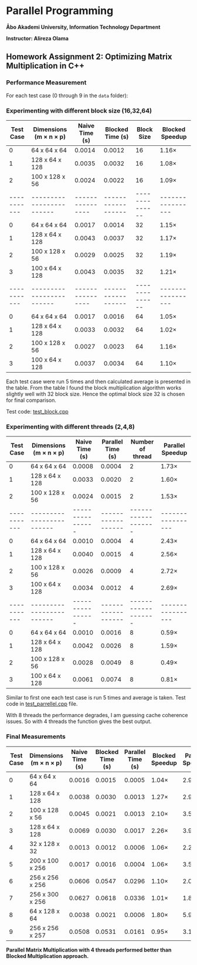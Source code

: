 # Parallel Programming

**Åbo Akademi University, Information Technology Department**

**Instructor: Alireza Olama**

## Homework Assignment 2: Optimizing Matrix Multiplication in C++



### Performance Measurement

For each test case (0 through 9 in the `data` folder):

### Experimenting with different block size (16,32,64)

| Test Case | Dimensions (m × n × p) | Naive Time (s) | Blocked Time (s) | Block Size   | Blocked Speedup |
|-----------|------------------------|----------------|------------------|--------------|-----------------|
| 0         | 64 x 64 x 64           | 0.0014         | 0.0012           | 16           | 1.16×           | 
| 1         | 128 x 64 x 128         | 0.0035         | 0.0032           | 16           | 1.08×           | 
| 2         | 100 x 128 x 56         | 0.0024         | 0.0022           | 16           | 1.09×           | 
|-----------|------------------------|----------------|------------------|--------------|-----------------|
| 0         | 64 x 64 x 64           | 0.0017         | 0.0014           | 32           | 1.15×           | 
| 1         | 128 x 64 x 128         | 0.0043         | 0.0037           | 32           | 1.17×           | 
| 2         | 100 x 128 x 56         | 0.0029         | 0.0025           | 32           | 1.19×           | 
| 3         | 100 x 64 x 128         | 0.0043         | 0.0035           | 32           | 1.21×           |
|-----------|------------------------|----------------|------------------|--------------|-----------------|
| 0         | 64 x 64 x 64           | 0.0017         | 0.0016           | 64           | 1.05×           | 
| 1         | 128 x 64 x 128         | 0.0033         | 0.0032           | 64           | 1.02×           | 
| 2         | 100 x 128 x 56         | 0.0027         | 0.0023           | 64           | 1.16×           | 
| 3         | 100 x 64 x 128         | 0.0037         | 0.0034           | 64           | 1.10×           |

Each test case were run 5 times and then calculated average is presented in the table. From the table I found the block multiplication algorithm works slightly well with 32 block size. Hence the optimal block size 32 is chosen for final comparison. 

Test code: [test_block.cpp](test_block.cpp)





### Experimenting with different threads (2,4,8)

| Test Case | Dimensions (m × n × p) | Naive Time (s) |Parallel Time (s) | Number of thread  |Parallel Speedup |
|-----------|------------------------|----------------|------------------|-------------------|-----------------|
| 0         | 64 x 64 x 64           | 0.0008         | 0.0004           | 2                 | 1.73×           | 
| 1         | 128 x 64 x 128         | 0.0033         | 0.0020           | 2                 | 1.60×           | 
| 2         | 100 x 128 x 56         | 0.0024         | 0.0015           | 2                 | 1.53×           | 
|-----------|------------------------|----------------|------------------|-------------------|-----------------|
| 0         | 64 x 64 x 64           | 0.0010         | 0.0004           | 4                 | 2.43×           | 
| 1         | 128 x 64 x 128         | 0.0040         | 0.0015           | 4                 | 2.56×           | 
| 2         | 100 x 128 x 56         | 0.0026         | 0.0009           | 4                 | 2.72×           | 
| 3         | 100 x 64 x 128         | 0.0034         | 0.0012           | 4                 | 2.69×           |
|-----------|------------------------|----------------|------------------|-------------------|-----------------|
| 0         | 64 x 64 x 64           | 0.0010         | 0.0016           | 8                 | 0.59×           | 
| 1         | 128 x 64 x 128         | 0.0042         | 0.0026           | 8                 | 1.59×           | 
| 2         | 100 x 128 x 56         | 0.0028         | 0.0049           | 8                 | 0.49×           | 
| 3         | 100 x 64 x 128         | 0.0061         | 0.0074           | 8                 | 0.81×           |

Similar to first one each test case is run 5 times and average is taken. Test code in [test_parrellel.cpp](test_parrellel.cpp) file.

With 8 threads the performance degrades, I am guessing cache coherence issues. So with 4 threads the function gives the best output. 




### Final Measurements

| Test Case | Dimensions (m × n × p) | Naive Time (s) | Blocked Time (s) | Parallel Time (s) | Blocked Speedup | Parallel Speedup |
|-----------|------------------------|----------------|------------------|-------------------|-----------------|------------------|
| 0         | 64 x 64 x 64           | 0.0016         | 0.0015           | 0.0005            | 1.04×           | 2.97×            |
| 1         | 128 x 64 x 128         | 0.0038         | 0.0030           | 0.0013            | 1.27×           | 2.95×            |
| 2         | 100 x 128 x 56         | 0.0045         | 0.0021           | 0.0013            | 2.10×           | 3.50×            |
| 3         | 128 x 64 x 128         | 0.0069         | 0.0030           | 0.0017            | 2.26×           | 3.95×            |
| 4         | 32 x 128 x 32          | 0.0013         | 0.0012           | 0.0006            | 1.06×           | 2.23×            |
| 5         | 200 x 100 x 256        | 0.0017         | 0.0016           | 0.0004            | 1.06×           | 3.58×            |
| 6         | 256 x 256 x 256        | 0.0606         | 0.0547           | 0.0296            | 1.10×           | 2.04×            |
| 7         | 256 x 300 x 256        | 0.0627         | 0.0618           | 0.0336            | 1.01×           | 1.86×            |
| 8         | 64 x 128 x 64          | 0.0038         | 0.0021           | 0.0006            | 1.80×           | 5.93×            |
| 9         | 256 x 256 x 257        | 0.0508         | 0.0531           | 0.0161            | 0.95×           | 3.14×            |



  

    
      


**Parallel Matrix Multiplication with 4 threads performed better than Blocked Multiplication approach.**